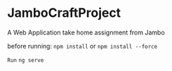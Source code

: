 # JamboCraftProject
A Web Application take home assignment from Jambo

before running:
`npm install`
or 
`npm install --force`

``` Run ```
`ng serve`